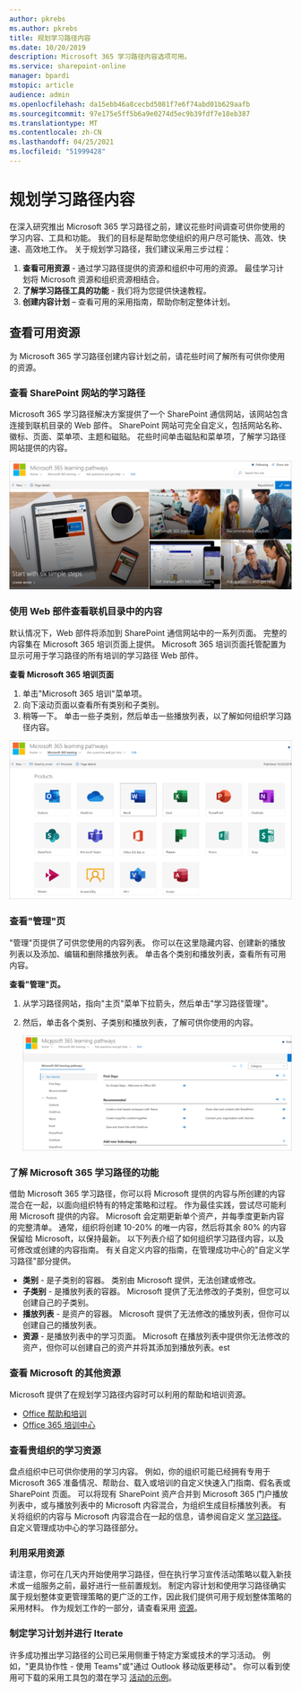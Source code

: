 ```yaml
---
author: pkrebs
ms.author: pkrebs
title: 规划学习路径内容
ms.date: 10/20/2019
description: Microsoft 365 学习路径内容选项可用。
ms.service: sharepoint-online
manager: bpardi
mstopic: article
audience: admin
ms.openlocfilehash: da15ebb46a8cecbd5081f7e6f74abd01b629aafb
ms.sourcegitcommit: 97e175e5ff5b6a9e0274d5ec9b39fdf7e18eb387
ms.translationtype: MT
ms.contentlocale: zh-CN
ms.lasthandoff: 04/25/2021
ms.locfileid: "51999428"
---
```

# <a name="plan-your-learning-pathways-content"></a>规划学习路径内容
在深入研究推出 Microsoft 365 学习路径之前，建议花些时间调查可供你使用的学习内容、工具和功能。 我们的目标是帮助您使组织的用户尽可能快、高效、快速、高效地工作。 关于规划学习路径，我们建议采用三步过程：

1. **查看可用资源** - 通过学习路径提供的资源和组织中可用的资源。 最佳学习计划将 Microsoft 资源和组织资源相结合。
2. **了解学习路径工具的功能** - 我们将为您提供快速教程。 
3. **创建内容计划** – 查看可用的采用指南，帮助你制定整体计划。

## <a name="review-the-available-resources"></a>查看可用资源
为 Microsoft 365 学习路径创建内容计划之前，请花些时间了解所有可供你使用的资源。  

### <a name="review-the-learning-pathways-sharepoint-site"></a>查看 SharePoint 网站的学习路径
Microsoft 365 学习路径解决方案提供了一个 SharePoint 通信网站，该网站包含连接到联机目录的 Web 部件。 SharePoint 网站可完全自定义，包括网站名称、徽标、页面、菜单项、主题和磁贴。 花些时间单击磁贴和菜单项，了解学习路径网站提供的内容。

![使用的学习路径的照片。](media/cg-introducing.png)

### <a name="review-the-content-from-the-online-catalog-with-the-web-part"></a>使用 Web 部件查看联机目录中的内容
默认情况下，Web 部件将添加到 SharePoint 通信网站中的一系列页面。 完整的内容集在 Microsoft 365 培训页面上提供。 Microsoft 365 培训页面托管配置为显示可用于学习路径的所有培训的学习路径 Web 部件。 

**查看 Microsoft 365 培训页面**
1. 单击"Microsoft 365 培训"菜单项。 
1. 向下滚动页面以查看所有类别和子类别。
2. 稍等一下。 单击一些子类别，然后单击一些播放列表，以了解如何组织学习路径内容。 

![窗口显示学习路径类别的图标。](media/cg-adminsuccesscenterplan_01.png)

### <a name="view-the-administration-page"></a>查看"管理"页
"管理"页提供了可供您使用的内容列表。 你可以在这里隐藏内容、创建新的播放列表以及添加、编辑和删除播放列表。 单击各个类别和播放列表，查看所有可用内容。 

**查看"管理"页。**
1. 从学习路径网站，指向"主页"菜单下拉箭头，然后单击"学习路径管理"。  
2. 然后，单击各个类别、子类别和播放列表，了解可供你使用的内容。 

   ![示例路径选项窗口。](media/cg-adminsuccesscenterplan_02.png)

### <a name="get-to-know-the-capabilities-of-microsoft-365-learning-pathways"></a>了解 Microsoft 365 学习路径的功能
借助 Microsoft 365 学习路径，你可以将 Microsoft 提供的内容与所创建的内容混合在一起，以面向组织特有的特定策略和过程。 作为最佳实践，尝试尽可能利用 Microsoft 提供的内容。 Microsoft 会定期更新单个资产，并每季度更新内容的完整清单。 通常，组织将创建 10-20% 的唯一内容，然后将其余 80% 的内容保留给 Microsoft，以保持最新。 以下列表介绍了如何组织学习路径内容，以及可修改或创建的内容指南。 有关自定义内容的指南，在管理成功中心的"自定义学习路径"部分提供。

- **类别** - 是子类别的容器。 类别由 Microsoft 提供，无法创建或修改。
- **子类别** - 是播放列表的容器。 Microsoft 提供了无法修改的子类别，但您可以创建自己的子类别。 
- **播放列表** - 是资产的容器。 Microsoft 提供了无法修改的播放列表，但你可以创建自己的播放列表。  
- **资源** - 是播放列表中的学习页面。 Microsoft 在播放列表中提供你无法修改的资产，但你可以创建自己的资产并将其添加到播放列表。est

### <a name="review-additional-resources-from-microsoft"></a>查看 Microsoft 的其他资源
Microsoft 提供了在规划学习路径内容时可以利用的帮助和培训资源。  

-  [Office 帮助和培训](https://support.office.com)
-  [Office 365 培训中心](https://support.office.com/office-training-center)

### <a name="review-the-learning-resources-in-your-organization"></a>查看贵组织的学习资源
盘点组织中已可供你使用的学习内容。
例如，你的组织可能已经拥有专用于 Microsoft 365 准备情况、帮助台、载入或培训的自定义快速入门指南、假名表或 SharePoint 页面。 可以将现有 SharePoint 资产合并到 Microsoft 365 门户播放列表中，或与播放列表中的 Microsoft 内容混合，为组织生成目标播放列表。 有关将组织的内容与 Microsoft 内容混合在一起的信息，请参阅自定义 [学习路径](custom_overview.md)。自定义管理成功中心的学习路径部分。

### <a name="leverage-the-adoption-resources"></a>利用采用资源
请注意，你可在几天内开始使用学习路径，但在执行学习宣传活动策略以载入新技术或一组服务之前，最好进行一些前置规划。 制定内容计划和使用学习路径确实属于规划整体变更管理策略的更广泛的工作，因此我们提供可用于规划整体策略的采用材料。 作为规划工作的一部分，请查看采用 [资源](https://resources.techcommunity.microsoft.com/adoption/)。

### <a name="build-a-learning-plan-and-iterate"></a>制定学习计划并进行 Iterate 
许多成功推出学习路径的公司已采用侧重于特定方案或技术的学习活动。 例如，"更具协作性 - 使用 Teams"或"通过 Outlook 移动版更移动"。 你可以看到使用可下载的采用工具包的潜在学习 [活动的示例](https://teamworktools.azurewebsites.net/m365lp/m365lpadoptionkit.zip)。


 
